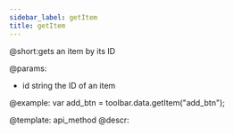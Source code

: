 ```yaml
---
sidebar_label: getItem
title: getItem
---          
```


@short:gets an item by its ID

@params:
- id 		string		 the ID of an item




@example:
var add_btn = toolbar.data.getItem("add_btn");

@template: api_method
@descr: